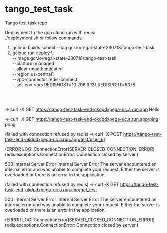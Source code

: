 # tango_test_task
Tango test task repo

Deployment to the gcp cloud run with redis: 
<br> ./deployment.sh
or follow commands:
1) gcloud builds submit --tag gcr.io/regal-state-230718/tango-test-task
2) gcloud run deploy \                                                 
--image gcr.io/regal-state-230718/tango-test-task \
--platform managed \
--allow-unauthenticated \
--region us-central1 \
--vpc-connector redis-connect \
--set-env-vars REDISHOST=10.206.9.131,REDISPORT=6378
   
<br><br>

-> curl -X GET https://tango-test-task-end-okdpdxpega-uc.a.run.app
Hello

-> curl -X GET https://tango-test-task-end-okdpdxpega-uc.a.run.app/ping
pong

(failed with connection refused by redis)
-> curl -X POST https://tango-test-task-end-okdpdxpega-uc.a.run.app/test/user_id

(ERROR LOG: ConnectionError(SERVER_CLOSED_CONNECTION_ERROR) redis.exceptions.ConnectionError: Connection closed by server.)

<!DOCTYPE HTML PUBLIC "-//W3C//DTD HTML 3.2 Final//EN">
500 Internal Server Error
Internal Server Error
The server encountered an internal error and was unable to complete your request. Either the server is overloaded or there is an error in the application.

(failed with connection refused by redis)
-> curl -X GET https://tango-test-task-end-okdpdxpega-uc.a.run.app/get_test

<!DOCTYPE HTML PUBLIC "-//W3C//DTD HTML 3.2 Final//EN">
500 Internal Server Error
Internal Server Error
The server encountered an internal error and was unable to complete your request. Either the server is overloaded or there is an error in the application.

(ERROR LOG: ConnectionError(SERVER_CLOSED_CONNECTION_ERROR) redis.exceptions.ConnectionError: Connection closed by server.)



